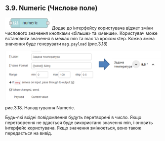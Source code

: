 ## 3.9. Numeric (Числове поле)

![img](media/numeric.png)Додає до інтерфейсу користувача віджет зміни числового значення кнопками «більше» та «менше». Користувач може встановити значення в межах min та max та кроком step. Кожна зміна значення буде генерувати `msg.payload` (рис.3.18)

![img](media/3_18.png)

рис.3.18. Налаштування Numeric.

Будь-які вхідні повідомлення будуть перетворені в число. Якщо перетворення не вдасться буде використано значення min, і оновить інтерфейс користувача. Якщо значення змінюється, воно також передається на вивід.